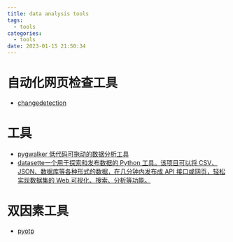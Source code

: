 ```yaml
---
title: data analysis tools
tags:
  - tools
categories:
  - tools
date: 2023-01-15 21:50:34
---
```


# 自动化网页检查工具
- [changedetection](https://github.com/dgtlmoon/changedetection.io)

# 工具
- [pygwalker 低代码可拖动的数据分析工具](https://github.com/Kanaries/pygwalker)
- [datasette一个用于探索和发布数据的 Python 工具。该项目可以将 CSV、JSON、数据库等各种形式的数据，在几分钟内发布成 API 接口或网页，轻松实现数据集的 Web 可视化、搜索、分析等功能。](https://github.com/simonw/datasette)

# 双因素工具
- [pyotp](https://github.com/pyauth/pyotp)